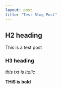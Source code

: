 ```yaml
---
layout: post
title: "Test Blog Post"
---
```


## H2 heading

This is a test post

### H3 heading

_this txt is italic_

**THiS is bold** 
